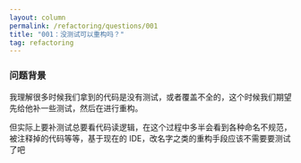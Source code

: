 ```yaml
---
layout: column
permalink: /refactoring/questions/001
title: "001：没测试可以重构吗？"
tag: refactoring
---
```


### 问题背景

我理解很多时候我们拿到的代码是没有测试，或者覆盖不全的，这个时候我们期望先给他补一些测试，然后在进行重构。

但实际上要补测试总要看代码读逻辑，在这个过程中多半会看到各种命名不规范，被注释掉的代码等等，基于现在的 IDE，改名字之类的重构手段应该不需要要测试了吧

